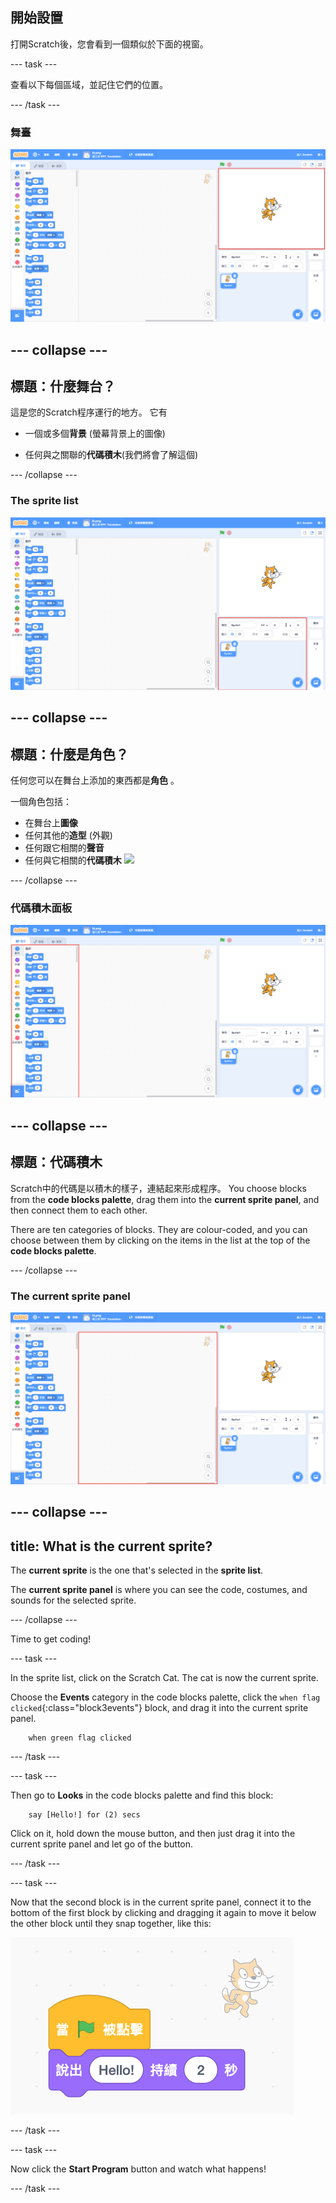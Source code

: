## 開始設置

打開Scratch後，您會看到一個類似於下面的視窗。

\--- task \---

查看以下每個區域，並記住它們的位置。

\--- /task \---

### 舞臺

![Scratch window with the stage highlighted](images/hlStage.png)

## \--- collapse \---

## 標題：什麼舞台？

這是您的Scratch程序運行的地方。 它有

* 一個或多個**背景** \(螢幕背景上的圖像\)

* 任何與之關聯的**代碼積木**\(我們將會了解這個\)

\--- /collapse \---

### The sprite list

![Scratch window with the sprite list highlighted](images/hlSpriteList.png)

## \--- collapse \---

## 標題：什麼是角色？

任何您可以在舞台上添加的東西都是**角色** 。

一個角色包括：

* 在舞台上**圖像**
* 任何其他的**造型** \(外觀\)
* 任何跟它相關的**聲音**
* 任何與它相關的**代碼積木** ![](images/setup2.png)

\--- /collapse \---

### 代碼積木面板

![Scratch window with the blocks pallet highlighted](images/hlBlocksPalette.png)

## \--- collapse \---

## 標題：代碼積木

Scratch中的代碼是以積木的樣子，連結起來形成程序。 You choose blocks from the **code blocks palette**, drag them into the **current sprite panel**, and then connect them to each other.

There are ten categories of blocks. They are colour-coded, and you can choose between them by clicking on the items in the list at the top of the **code blocks palette**.

\--- /collapse \---

### The current sprite panel

![Scratch window with the current sprite panel highlighted](images/hlCurrentSpritePanel.png)

## \--- collapse \---

## title: What is the current sprite?

The **current sprite** is the one that's selected in the **sprite list**.

The **current sprite panel** is where you can see the code, costumes, and sounds for the selected sprite.

\--- /collapse \---

Time to get coding!

\--- task \---

In the sprite list, click on the Scratch Cat. The cat is now the current sprite.

Choose the **Events** category in the code blocks palette, click the `when flag clicked`{:class="block3events"} block, and drag it into the current sprite panel.

```blocks3
    when green flag clicked
```

\--- /task \---

\--- task \---

Then go to **Looks** in the code blocks palette and find this block:

```blocks3
    say [Hello!] for (2) secs
```

Click on it, hold down the mouse button, and then just drag it into the current sprite panel and let go of the button.

\--- /task \---

\--- task \---

Now that the second block is in the current sprite panel, connect it to the bottom of the first block by clicking and dragging it again to move it below the other block until they snap together, like this:

![](images/setup3.png)

\--- /task \---

\--- task \---

Now click the **Start Program** button and watch what happens!

\--- /task \---